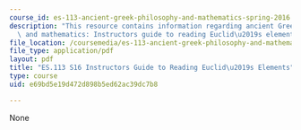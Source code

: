 ```yaml
---
course_id: es-113-ancient-greek-philosophy-and-mathematics-spring-2016
description: "This resource contains information regarding ancient Greek philosophy\
  \ and mathematics: Instructors guide to reading Euclid\u2019s elements."
file_location: /coursemedia/es-113-ancient-greek-philosophy-and-mathematics-spring-2016/e69bd5e19d472d898b5ed62ac39dc7b8_MITES_113S16_InstructGuide.pdf
file_type: application/pdf
layout: pdf
title: "ES.113 S16 Instructors Guide to Reading Euclid\u2019s Elements"
type: course
uid: e69bd5e19d472d898b5ed62ac39dc7b8

---
```

None